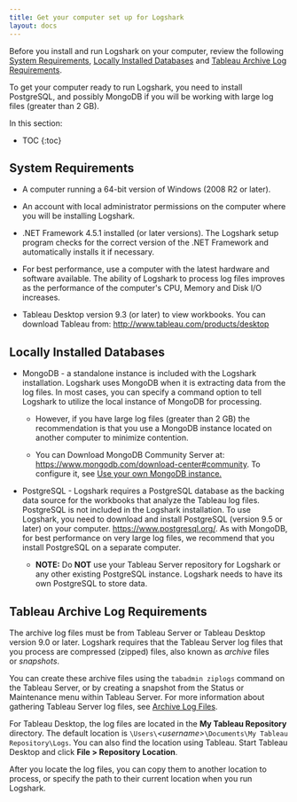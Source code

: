 ```yaml
---
title: Get your computer set up for Logshark
layout: docs
---
```


Before you install and run Logshark on your computer, review the following [System Requirements](#system-requirements), [Locally Installed Databases](#locally-installed-databases) and [Tableau Archive Log Requirements](#tableau-archive-log-requirements).

To get your computer ready to run Logshark, you need to install PostgreSQL, and possibly MongoDB if you will be working with large log files (greater than 2 GB).   


In this section:

* TOC
{:toc}



System Requirements
-------------------



-   A computer running a 64-bit version of Windows (2008 R2 or later).

-   An account with local administrator permissions on the computer where you will be installing Logshark.

-   .NET Framework 4.5.1 installed (or later versions). The Logshark setup program checks for the correct version of the .NET Framework and automatically installs it if necessary.

-   For best performance, use a computer with the latest hardware and software available. The ability of Logshark to process log files improves as the performance of the computer's CPU, Memory and Disk I/O increases.

-   Tableau Desktop version 9.3 (or later) to view workbooks. You can download Tableau from: <http://www.tableau.com/products/desktop>


Locally Installed Databases
---------------------------

-   MongoDB - a standalone instance is included with the Logshark installation. Logshark uses MongoDB when it is extracting data from the log files. In most cases, you can specify a command option to tell Logshark to utilize the local instance of MongoDB for processing.

    -   However, if you have large log files (greater than 2 GB) the recommendation is that you use a MongoDB instance located on another computer to minimize contention.

    -   You can Download MongoDB Community Server at: <https://www.mongodb.com/download-center#community>. To configure it, see [Use your own MongoDB instance.](index#use-your-own-mongodb-instance)

-   PostgreSQL - Logshark requires a PostgreSQL database as the backing data source for the workbooks that analyze the Tableau log files. PostgreSQL is not included in the Logshark installation. To use Logshark, you need to download and install PostgreSQL (version 9.5 or later) on your computer. <https://www.postgresql.org/>. As with MongoDB, for best performance on very large log files, we recommend that you install PostgreSQL on a separate computer.

    -   **NOTE:** Do **NOT** use your Tableau Server repository for Logshark or any other existing PostgreSQL instance. Logshark needs to have its own PostgreSQL to store data.

Tableau Archive Log Requirements
--------------------------------

The archive log files must be from Tableau Server or Tableau Desktop version 9.0 or later. Logshark requires that the Tableau Server log files that you process are compressed (zipped) files, also known as *archive* files or *snapshots*.

You can create these archive files using the `tabadmin ziplogs` command on the Tableau Server, or by creating a snapshot from the Status or Maintenance menu within Tableau Server. For more information about gathering Tableau Server log files, see [Archive Log Files](http://onlinehelp.tableau.com/current/server/en-us/logs_create.htm).

For Tableau Desktop, the log files are located in the **My Tableau Repository** directory. The default location is `\Users\`*\<username>*`\Documents\My Tableau Repository\Logs`. You can also find the location using Tableau. Start Tableau Desktop and click **File &gt; Repository** **Location**.

After you locate the log files, you can copy them to another location to process, or specify the path to their current location when you run Logshark.
